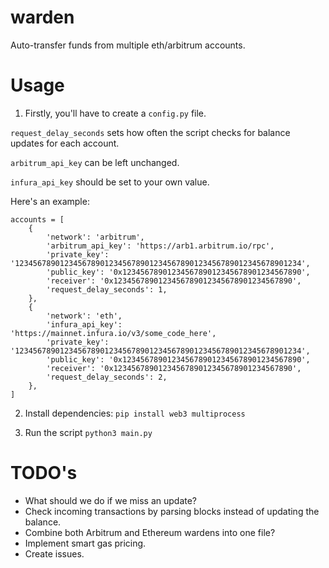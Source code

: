 # warden
Auto-transfer funds from multiple eth/arbitrum accounts.

# Usage

1) Firstly, you'll have to create a `config.py` file. 

`request_delay_seconds` sets how often the script checks for balance updates for each account. 

`arbitrum_api_key` can be left unchanged.

`infura_api_key` should be set to your own value.

Here's an example:
```
accounts = [
    {
        'network': 'arbitrum',
        'arbitrum_api_key': 'https://arb1.arbitrum.io/rpc',
        'private_key': '1234567890123456789012345678901234567890123456789012345678901234',
        'public_key': '0x1234567890123456789012345678901234567890',
        'receiver': '0x1234567890123456789012345678901234567890',
        'request_delay_seconds': 1,
    },
    {
        'network': 'eth',
        'infura_api_key': 'https://mainnet.infura.io/v3/some_code_here',
        'private_key': '1234567890123456789012345678901234567890123456789012345678901234',
        'public_key': '0x1234567890123456789012345678901234567890',
        'receiver': '0x1234567890123456789012345678901234567890',
        'request_delay_seconds': 2,
    },
]
```

2) Install dependencies:
`pip install web3 multiprocess`

3) Run the script
`python3 main.py`


# TODO's
- What should we do if we miss an update?
- Check incoming transactions by parsing blocks instead of updating the balance.
- Combine both Arbitrum and Ethereum wardens into one file?
- Implement smart gas pricing.
- Create issues.
